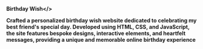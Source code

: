 <b>Birthday Wish</>


Crafted a personalized birthday wish website dedicated to celebrating my best friend's special day. Developed using HTML, CSS, and JavaScript, the site features bespoke designs, interactive elements, and heartfelt messages, providing a unique and memorable online birthday experience

